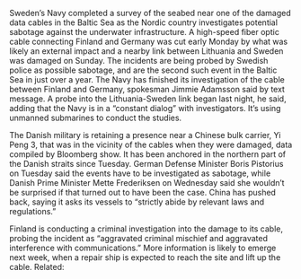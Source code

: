 Sweden’s Navy completed a survey of the seabed near one of the damaged data cables in the Baltic Sea as the Nordic country investigates potential sabotage against the underwater infrastructure.
A high-speed fiber optic cable connecting Finland and Germany was cut early Monday by what was likely an external impact and a nearby link between Lithuania and Sweden was damaged on Sunday. The incidents are being probed by Swedish police as possible sabotage, and are the second such event in the Baltic Sea in just over a year.
The Navy has finished its investigation of the cable between Finland and Germany, spokesman Jimmie Adamsson said by text message. A probe into the Lithuania-Sweden link began last night, he said, adding that the Navy is in a “constant dialog” with investigators. It’s using unmanned submarines to conduct the studies.

The Danish military is retaining a presence near a Chinese bulk carrier, Yi Peng 3, that was in the vicinity of the cables when they were damaged, data compiled by Bloomberg show. It has been anchored in the northern part of the Danish straits since Tuesday.
German Defense Minister Boris Pistorius on Tuesday said the events have to be investigated as sabotage, while Danish Prime Minister Mette Frederiksen on Wednesday said she wouldn’t be surprised if that turned out to have been the case. China has pushed back, saying it asks its vessels to “strictly abide by relevant laws and regulations.”

Finland is conducting a criminal investigation into the damage to its cable, probing the incident as “aggravated criminal mischief and aggravated interference with communications.” More information is likely to emerge next week, when a repair ship is expected to reach the site and lift up the cable.
Related: